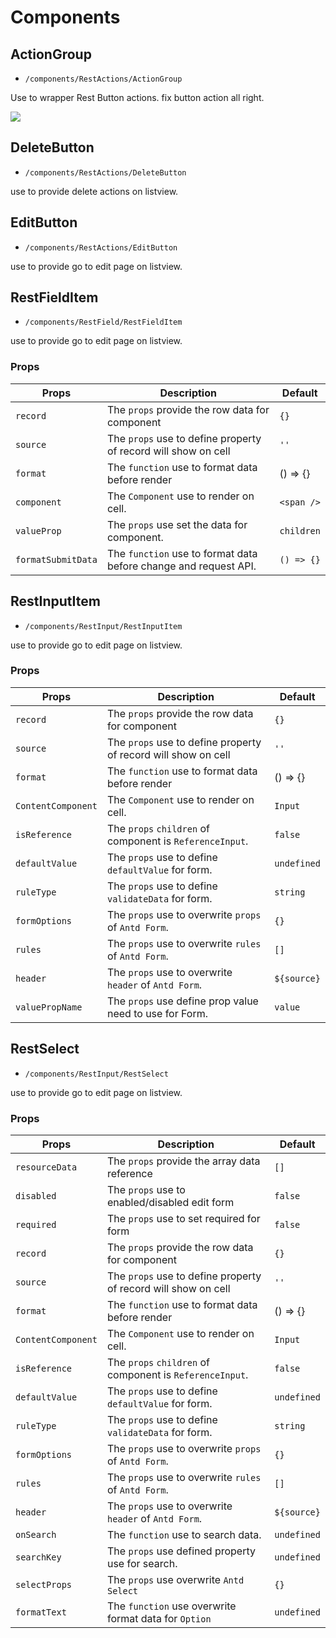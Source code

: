 # Components

## ActionGroup
- `/components/RestActions/ActionGroup`

Use to wrapper Rest Button actions. fix button action all right.

<img src='https://i.imgur.com/BKOKG68.png' />

## DeleteButton
- `/components/RestActions/DeleteButton`

use to provide delete actions on listview.

## EditButton
- `/components/RestActions/EditButton`

use to provide go to edit page on listview.

## RestFieldItem
- `/components/RestField/RestFieldItem`

use to provide go to edit page on listview.

### Props

| Props | Description | Default |
| ------- | ----------- | ----------- |
| `record` | The `props` provide the row data for component | `{}` |
| `source` | The `props` use to define property of record will show on cell | `''` |
| `format` | The `function` use to format data before render | () => {} |
| `component` | The `Component` use to render on cell. | `<span />` |
| `valueProp` | The `props` use set the data for component. | `children` |
| `formatSubmitData` | The `function` use to format data before change  and request API. | `() => {}` |

## RestInputItem
- `/components/RestInput/RestInputItem`

use to provide go to edit page on listview.

### Props

| Props | Description | Default |
| ------- | ----------- | ----------- |
| `record` | The `props` provide the row data for component | `{}` |
| `source` | The `props` use to define property of record will show on cell | `''` |
| `format` | The `function` use to format data before render | () => {} |
| `ContentComponent` | The `Component` use to render on cell. | `Input` |
| `isReference` | The `props` `children` of component is `ReferenceInput`. | `false` |
| `defaultValue` | The `props` use to define `defaultValue` for form. | `undefined` |
| `ruleType` | The `props` use to define `validateData` for form. | `string` |
| `formOptions` | The `props` use to overwrite `props` of `Antd Form`. | `{}` |
| `rules` | The `props` use to overwrite `rules` of `Antd Form`. | `[]` |
| `header` | The `props` use to overwrite `header` of `Antd Form`. | `${source}` |
| `valuePropName` | The `props` use define prop value need to use for Form. | `value` |

## RestSelect
- `/components/RestInput/RestSelect`

use to provide go to edit page on listview.

### Props

| Props | Description | Default |
| ------- | ----------- | ----------- |
| `resourceData` | The `props` provide the array data reference | `[]` |
| `disabled` | The `props` use to enabled/disabled edit form | `false` |
| `required` | The `props` use to set required for form | `false` |
| `record` | The `props` provide the row data for component | `{}` |
| `source` | The `props` use to define property of record will show on cell | `''` |
| `format` | The `function` use to format data before render | () => {} |
| `ContentComponent` | The `Component` use to render on cell. | `Input` |
| `isReference` | The `props` `children` of component is `ReferenceInput`. | `false` |
| `defaultValue` | The `props` use to define `defaultValue` for form. | `undefined` |
| `ruleType` | The `props` use to define `validateData` for form. | `string` |
| `formOptions` | The `props` use to overwrite `props` of `Antd Form`. | `{}` |
| `rules` | The `props` use to overwrite `rules` of `Antd Form`. | `[]` |
| `header` | The `props` use to overwrite `header` of `Antd Form`. | `${source}` |
| `onSearch` | The `function` use to search data. | `undefined` |
| `searchKey` | The `props` use defined property use for search. | `undefined` |
| `selectProps` | The `props` use overwrite `Antd Select` | `{}` |
| `formatText` | The `function` use overwrite format data for `Option` | `undefined` |

